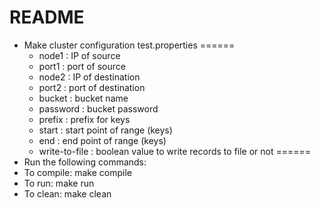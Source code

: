 README
======

- Make cluster configuration test.properties
======
    - node1         : IP of source
    - port1         : port of source
    - node2         : IP of destination
    - port2         : port of destination
    - bucket        : bucket name
    - password      : bucket password
    - prefix        : prefix for keys
    - start         : start point of range (keys)
    - end           : end point of range (keys)
    - write-to-file : boolean value to write records to file or not
======
- Run the following commands:
- To compile: make compile
- To run: make run
- To clean: make clean
